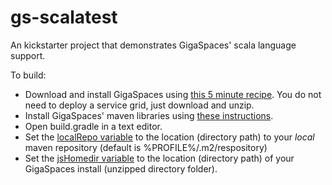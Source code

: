 gs-scalatest
=========

An kickstarter project that demonstrates GigaSpaces' scala language support.

To build:

* Download and install GigaSpaces using [this 5 minute recipe](http://docs.gigaspaces.com/tutorials/your-first-data-grid-application.html). You do not need to deploy a service grid, just download and unzip.
* Install GigaSpaces' maven libraries using [these instructions](http://docs.gigaspaces.com/xap97/maven-plugin.html#prior-to-installation).
* Open build.gradle in a text editor.
* Set the [localRepo variable](https://github.com/jasonnerothin/gs-scalatest/blob/master/build.gradle#L4) to the location (directory path) to your _local_ maven repository (default is %PROFILE%/.m2/respository)
* Set the [jsHomedir variable](https://github.com/jasonnerothin/gs-scalatest/blob/master/build.gradle#L5) to the location (directory path) of your GigaSpaces install (unzipped directory folder).


